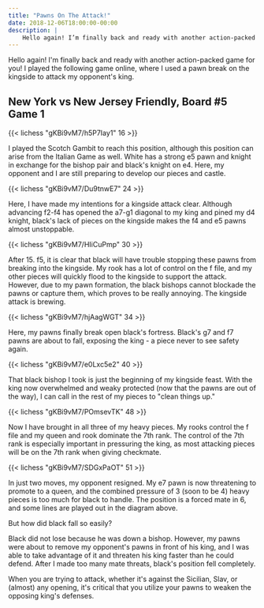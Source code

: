 ```yaml
---
title: "Pawns On The Attack!"
date: 2018-12-06T18:00:00-00:00
description: |
    Hello again! I’m finally back and ready with another action-packed game for you! I played the following game online, where I used a pawn break on the kingside to attack my opponent’s king.
---
```


Hello again!  I'm finally back and ready with another action-packed game for you!  I played the following game online, where I used a pawn break on the kingside to attack my opponent's king.

## New York vs New Jersey Friendly, Board #5 Game 1
{{< lichess "gKBi9vM7/h5P7Iay1" 16 >}}

I played the Scotch Gambit to reach this position, although this position can arise from the Italian Game as well.  White has a strong e5 pawn and knight in exchange for the bishop pair and black's knight on e4.  Here, my opponent and I are still preparing to develop our pieces and castle.

{{< lichess "gKBi9vM7/Du9tnwE7" 24 >}}

Here, I have made my intentions for a kingside attack clear.  Although advancing f2-f4 has opened the a7-g1 diagonal to my king and pined my d4 knight, black's lack of pieces on the kingside makes the f4 and e5 pawns almost unstoppable.

{{< lichess "gKBi9vM7/HIiCuPmp" 30 >}}

After 15. f5, it is clear that black will have trouble stopping these pawns from breaking into the kingside.  My rook has a lot of control on the f file, and my other pieces will quickly flood to the kingside to support the attack.  However, due to my pawn formation, the black bishops cannot blockade the pawns or capture them, which proves to be really annoying.  The kingside attack is brewing.

{{< lichess "gKBi9vM7/hjAagWGT" 34 >}}

Here, my pawns finally break open black's fortress.  Black's g7 and f7 pawns are about to fall, exposing the king - a piece never to see safety again.

{{< lichess "gKBi9vM7/e0Lxc5e2" 40 >}}

That black bishop I took is just the beginning of my kingside feast.  With the king now overwhelmed and weaky protected (now that the pawns are out of the way), I can call in the rest of my pieces to "clean things up."

{{< lichess "gKBi9vM7/POmsevTK" 48 >}}

Now I have brought in all three of my heavy pieces.  My rooks control the f file and my queen and rook dominate the 7th rank.  The control of the 7th rank is especially important in pressuring the king, as most attacking pieces will be on the 7th rank when giving checkmate.

{{< lichess "gKBi9vM7/SDGxPaOT" 51 >}}

In just two moves, my opponent resigned.  My e7 pawn is now threatening to promote to a queen, and the combined pressure of 3 (soon to be 4) heavy pieces is too much for black to handle.  The position is a forced mate in 6, and some lines are played out in the diagram above.

But how did black fall so easily?

Black did not lose because he was down a bishop.  However, my pawns were about to remove my opponent's pawns in front of his king, and I was able to take advantage of it and threaten his king faster than he could defend.  After I made too many mate threats, black's position fell completely.

When you are trying to attack, whether it's against the Sicilian, Slav, or (almost) any opening, it's critical that you utilize your pawns to weaken the opposing king's defenses.